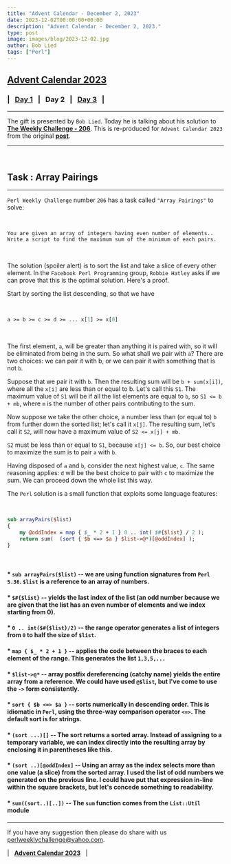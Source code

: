 ```yaml
---
title: "Advent Calendar - December 2, 2023"
date: 2023-12-02T00:00:00+00:00
description: "Advent Calendar - December 2, 2023."
type: post
image: images/blog/2023-12-02.jpg
author: Bob Lied
tags: ["Perl"]
---
```


## [**Advent Calendar 2023**](/blog/advent-calendar-2023)
### | &nbsp; [**Day 1**](/blog/advent-calendar-2023-12-01) &nbsp; | &nbsp; **Day 2** &nbsp; | &nbsp; [**Day 3**](/blog/advent-calendar-2023-12-03) &nbsp; |
***

The gift is presented by `Bob Lied`. Today he is talking about his solution to [**The Weekly Challenge - 206**](/blog/perl-weekly-challenge-206). This is re-produced for `Advent Calendar 2023` from the original [**post**](https://dev.to/boblied/max-sum-of-minimum-pairs-35i7).

***

<br>

## Task : Array Pairings
***

`Perl Weekly Challenge` number `206` has a task called `"Array Pairings"` to solve:

<br>

    You are given an array of integers having even number of elements..
    Write a script to find the maximum sum of the minimum of each pairs.

<br>

The solution (spoiler alert) is to sort the list and take a slice of every other element. In the `Facebook Perl Programming` group, `Robbie Hatley` asks if we can prove that this is the optimal solution. Here's a proof.

Start by sorting the list descending, so that we have

<br>

```perl
a >= b >= c >= d >= ... x[1] >= x[0]
```

<br>

The first element, `a`, will be greater than anything it is paired with, so it will be eliminated from being in the sum. So what shall we pair with `a`? There are two choices: we can pair it with b, or we can pair it with something that is not `b`.

Suppose that we pair it with `b`. Then the resulting sum will be `b + sum(x[i])`, where all the `x[i]` are less than or equal to b. Let's call this `S1`. The maximum value of `S1` will be if all the list elements are equal to `b`, so `S1 <= b + mb`, where `m` is the number of other pairs contributing to the sum.

Now suppose we take the other choice, a number less than (or equal to) `b` from further down the sorted list; let's call it `x[j]`. The resulting sum, let's call it `S2`, will now have a maximum value of `S2 <= x[j] + mb`.

`S2` must be less than or equal to `S1`, because `x[j] <= b`. So, our best choice to maximize the sum is to pair `a` with `b`.

Having disposed of `a` and `b`, consider the next highest value, `c`. The same reasoning applies: `d` will be the best choice to pair with `c` to maximize the sum. We can proceed down the whole list this way.

The `Perl` solution is a small function that exploits some language features:

<br>

```perl
sub arrayPairs($list)
{
    my @oddIndex = map { $_ * 2 + 1 } 0 .. int( $#{$list} / 2 );
    return sum(  (sort { $b <=> $a } $list->@*)[@oddIndex] );
}
```

<br>

#### * `sub arrayPairs($list)` -- we are using function signatures from `Perl 5.36`. `$list` is a reference to an array of numbers.
#### * `$#{$list}` -- yields the last index of the list (an odd number because we are given that the list has an even number of elements and we index starting from 0).
#### * `0 .. int($#{$list}/2)` -- the range operator generates a list of integers from `0` to half the size of `$list`.
#### * `map { $_ * 2 + 1 }` -- applies the code between the braces to each element of the range. This generates the list `1,3,5,...`
#### * `$list->@*` -- array postfix dereferencing (catchy name) yields the entire array from a reference. We could have used `@$list`, but I've come to use the `->` form consistently.
#### * `sort { $b <=> $a }` -- sorts numerically in descending order. This is idiomatic in `Perl`, using the three-way comparison operator `<=>`. The default sort is for strings.
#### * `(sort ...)[]` -- The sort returns a sorted array. Instead of assigning to a temporary variable, we can index directly into the resulting array by enclosing it in parentheses like this.
#### * `(sort ..)[@oddIndex]` -- Using an array as the index selects more than one value (a slice) from the sorted array. I used the list of odd numbers we generated on the previous line. I could have put that expression in-line within the square brackets, but let's concede something to readability.
#### * `sum((sort..)[..])` -- The `sum` function comes from the `List::Util` module

***

If you have any suggestion then please do share with us <perlweeklychallenge@yahoo.com>.

| &nbsp; [**Advent Calendar 2023**](/blog/advent-calendar-2023) &nbsp; |
